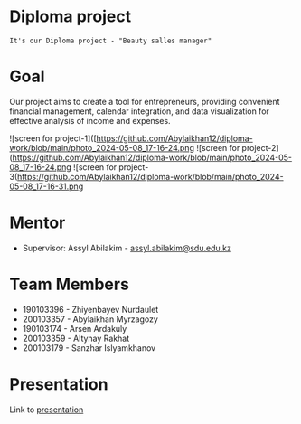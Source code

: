 # Diploma project
    It's our Diploma project - "Beauty salles manager"

# Goal
  Our project aims to create a tool for entrepreneurs, providing convenient financial management, calendar integration, and data visualization for effective analysis of income and   expenses.

![screen for project-1]([https://github.com/Abylaikhan12/diploma-work/blob/main/photo_2024-05-08_17-16-24.png
![screen for project-2](https://github.com/Abylaikhan12/diploma-work/blob/main/photo_2024-05-08_17-16-24.png
![screen for project-3(https://github.com/Abylaikhan12/diploma-work/blob/main/photo_2024-05-08_17-16-31.png

# Mentor
- Supervisor: Assyl Abilakim - assyl.abilakim@sdu.edu.kz

# Team Members
- 190103396 - Zhiyenbayev Nurdaulet
- 200103357 - Abylaikhan Myrzagozy
- 190103174 - Arsen Ardakuly
- 200103359 - Altynay Rakhat
- 200103179 - Sanzhar Islyamkhanov

# Presentation
  Link to <a href="">presentation</a>
